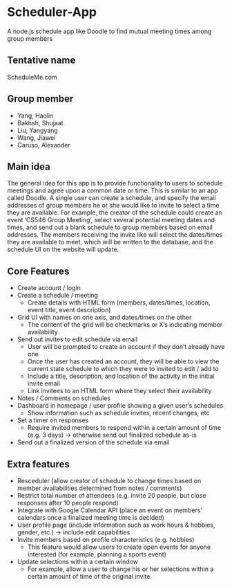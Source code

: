 # Scheduler-App
A node.js schedule app like Doodle to find mutual meeting times among group members

## Tentative name
ScheduleMe.com

## Group member
* Yang, Haolin
* Bakhsh, Shujaat
* Liu, Yangyang
* Wang, Jiawei
* Caruso, Alexander

## Main idea
The general idea for this app is to provide functionality to users to schedule meetings and agree upon a common date or time. This is similar to an app called Doodle. A single user can create a schedule, and specify the email addresses of group members he or she would like to invite to select a time they are available. For example, the creator of the schedule could create an event ‘CS546 Group Meeting’, select several potential meeting dates and times, and send out a blank schedule to group members based on email addresses. The members receiving the invite like will select the dates/times they are available to meet, which will be written to the database, and the schedule UI on the website will update. 

## Core Features
* Create account / login
* Create a schedule / meeting
	* Create details with HTML form (members, dates/times, location, event title, event description)
* Grid UI with names on one axis, and dates/times on the other
 	* The content of the grid will be checkmarks or X’s indicating member availability
* Send out invites to edit schedule via email
	* User will be prompted to create an account if they don’t already have one
	* Once the user has created an account, they will be able to view the current state schedule to which they were to invited to edit / add to
	* Include a title, description, and location of the activity in the initial invite email
	* Link invitees to an HTML form where they select their availability
* Notes / Comments on schedules
* Dashboard in homepage / user profile showing a given user’s schedules
	* Show information such as schedule invites, recent changes, etc
* Set a timer on responses
	* Require invited members to respond within a certain amount of time (e.g. 3 days) → otherwise send out finalized schedule as-is
* Send out a finalized version of the schedule via email

## Extra features
* Resceduler (allow creator of schedule to change times based on member availabilities determined from notes / comments)
* Restrict total number of attendees (e.g. invite 20 people, but close responses after 10 people respond)
* Integrate with Google Calendar API (place an event on members’ calendars once a finalized meeting time is decided)
* User profile page (include information such as work hours & hobbies, gender, etc.) → include edit capabilities
* Invite members based on profile characteristics (e.g. hobbies)
	* This feature would allow users to create open events for anyone interested (for example, planning a sports event)
* Update selections within a certain window
	* For example, allow a user to change his or her selections within a certain amount of time of the original invite




